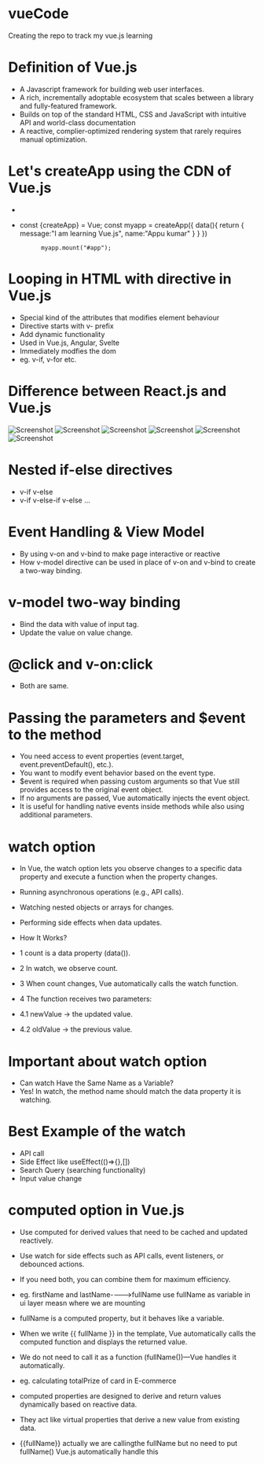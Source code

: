 # vueCode
Creating the repo to track my vue.js learning


# Definition of Vue.js
- A Javascript framework for building web user interfaces.
- A rich, incrementally adoptable ecosystem that scales between a library and fully-featured framework.
- Builds on top of the standard HTML, CSS and JavaScript with intuitive API and world-class documentation
- A reactive, complier-optimized rendering system that rarely requires manual optimization.


# Let's createApp using the CDN of Vue.js
-  <script src="https://unpkg.com/vue@3/dist/vue.global.js"></script>
-  const {createApp} = Vue;
             const myapp = createApp({
                data(){
                    return {
                        message:"I am learning Vue.js",
                        name:"Appu kumar"
                    }
                }
             })

             myapp.mount("#app");

# Looping in HTML with directive in Vue.js
- Special kind of the attributes that modifies element behaviour
- Directive starts with v- prefix
- Add dynamic functionality
- Used in Vue.js, Angular, Svelte
- Immediately modfies the dom
- eg. v-if, v-for etc.

# Difference between React.js and Vue.js
![Screenshot](VueVsReact1.png)
![Screenshot](VueVsReact2.png)
![Screenshot](VueVsReact6.png)
![Screenshot](VueVsReact3.png)
![Screenshot](VueVsReact4.png)
![Screenshot](VueVsReact5.png)

# Nested if-else directives
- v-if  v-else
- v-if v-else-if v-else ...

# Event Handling & View Model
- By using v-on and v-bind to make page interactive or reactive
- How v-model directive can be used in place of v-on and v-bind to create a two-way binding.

# v-model  two-way binding
- Bind the data with value of input tag.
- Update the value on value change.

# @click and v-on:click
- Both are same.

# Passing the parameters and $event to the method
- You need access to event properties (event.target, event.preventDefault(), etc.).
- You want to modify event behavior based on the event type.
- $event is required when passing custom arguments so that Vue still provides access to the original event object.
- If no arguments are passed, Vue automatically injects the event object.
- It is useful for handling native events inside methods while also using additional parameters.

# watch option
- In Vue, the watch option lets you observe changes to a specific data property and execute a function when the property changes.
- Running asynchronous operations (e.g., API calls).
- Watching nested objects or arrays for changes.
- Performing side effects when data updates.

- How It Works?
- 1 count is a data property (data()).
- 2 In watch, we observe count.
- 3  When count changes, Vue automatically calls the watch function.
- 4 The function receives two parameters:
- 4.1 newValue → the updated value.
- 4.2 oldValue → the previous value.

# Important about watch option
- Can watch Have the Same Name as a Variable?
- Yes! In watch, the method name should match the data property it is watching.

# Best Example of the watch
- API call
- Side Effect like useEffect(()=>{},[])
- Search Query (searching functionality)
- Input value change


# computed option in Vue.js
- Use computed for derived values that need to be cached and updated reactively.
- Use watch for side effects such as API calls, event listeners, or debounced actions.
- If you need both, you can combine them for maximum efficiency.
- eg. firstName and lastName---->fullName  use fullName as variable in ui layer measn where we are mounting

- fullName is a computed property, but it behaves like a variable.
- When we write {{ fullName }} in the template, Vue automatically calls the computed function and displays the returned value.
- We do not need to call it as a function (fullName())—Vue handles it automatically.

- eg. calculating totalPrize of card in E-commerce
- computed properties are designed to derive and return values dynamically based on reactive data.
- They act like virtual properties that derive a new value from existing data.

- {{fullName}} actually we are callingthe fullName but no need to put fullName() Vue.js automatically handle this






